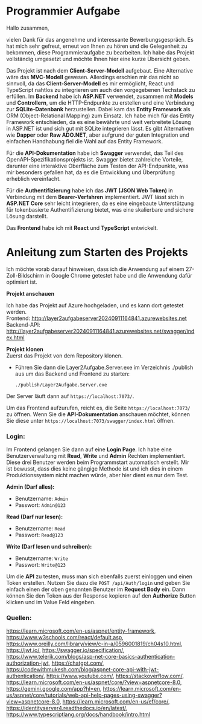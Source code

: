 # Programmier Aufgabe

Hallo zusammen,

vielen Dank für das angenehme und interessante Bewerbungsgespräch. Es hat mich sehr gefreut, erneut von Ihnen zu hören und die Gelegenheit zu bekommen, diese Programmieraufgabe zu bearbeiten. Ich habe das Projekt vollständig umgesetzt und möchte Ihnen hier eine kurze Übersicht geben.

Das Projekt ist nach dem **Client-Server-Modell** aufgebaut. Eine Alternative wäre das **MVC-Modell** gewesen. Allerdings erschien mir das nicht so sinnvoll, da das **Client-Server-Modell** es mir ermöglicht, React und TypeScript nahtlos zu integrieren um auch den vorgegebenen Techstack zu erfüllen. Im **Backend** habe ich **ASP.NET** verwendet, zusammen mit **Models** und **Controllern**, um die HTTP-Endpunkte zu erstellen und eine Verbindung zur **SQLite-Datenbank** herzustellen. Dabei kam das **Entity Framework** als ORM (Object-Relational Mapping) zum Einsatz. Ich habe mich für das Entity Framework entschieden, da es eine bewährte und weit verbreitete Lösung in ASP.NET ist und sich gut mit SQLite integrieren lässt. Es gibt Alternativen wie **Dapper** oder **Raw ADO.NET**, aber aufgrund der guten Integration und einfachen Handhabung fiel die Wahl auf das Entity Framework.

Für die **API-Dokumentation** habe ich **Swagger** verwendet, das Teil des OpenAPI-Spezifikationsprojekts ist. Swagger bietet zahlreiche Vorteile, darunter eine interaktive Oberfläche zum Testen der API-Endpunkte, was mir besonders gefallen hat, da es die Entwicklung und Überprüfung erheblich vereinfacht.

Für die **Authentifizierung** habe ich das **JWT (JSON Web Token)** in Verbindung mit dem **Bearer-Verfahren** implementiert. JWT lässt sich in **ASP.NET Core** sehr leicht integrieren, da es eine eingebaute Unterstützung für tokenbasierte Authentifizierung bietet, was eine skalierbare und sichere Lösung darstellt.

Das **Frontend** habe ich mit **React** und **TypeScript** entwickelt.

# Anleitung zum Starten des Projekts

Ich möchte vorab darauf hinweisen, dass ich die Anwendung auf einem 27-Zoll-Bildschirm in Google Chrome getestet habe und die Anwendung dafür optimiert ist.

**Projekt anschauen**  

Ich habe das Projekt auf Azure hochgeladen, und es kann dort getestet werden.  
Frontend: http://layer2aufgabeserver20240911164841.azurewebsites.net  
Backend-API: http://layer2aufgabeserver20240911164841.azurewebsites.net/swagger/index.html  

**Projekt klonen**  
   Zuerst das Projekt von dem Repository klonen.

- Führen Sie dann die Layer2Aufgabe.Server.exe im Verzeichnis ./publish aus um das Backend und Frontend zu starten:
     ```
     ./publish/Layer2Aufgabe.Server.exe
     ```

Der Server läuft dann auf `https://localhost:7073/`.

Um das Frontend aufzurufen, reicht es, die Seite `https://localhost:7073/` zu öffnen. Wenn Sie die **API-Dokumentation** anschauen möchtet, können Sie diese unter `https://localhost:7073/swagger/index.html` öffnen.

### Login:

Im Frontend gelangen Sie dann auf eine **Login Page**. Ich habe eine Benutzerverwaltung mit **Read**, **Write** und **Admin** Rechten implementiert. Diese drei Benutzer werden beim Programmstart automatisch erstellt. Mir ist bewusst, dass dies keine gängige Methode ist und ich dies in einem Produktionssystem nicht machen würde, aber hier dient es nur dem Test.

**Admin (Darf alles):**
- Benutzername: `Admin`
- Passwort: `Admin@123`

**Read (Darf nur lesen):**
- Benutzername: `Read`
- Passwort: `Read@123`

**Write (Darf lesen und schreiben):**
- Benutzername: `Write`
- Passwort: `Write@123`

Um die **API** zu testen, muss man sich ebenfalls zuerst einloggen und einen Token erstellen. Nutzen Sie dazu die `POST /api/Auth/login` und geben Sie einfach einen der oben genannten Benutzer im **Request Body** ein. Dann können Sie den Token aus der Response kopieren auf den **Authorize** Button klicken und im Value Feld eingeben.


### Quellen:
https://learn.microsoft.com/en-us/aspnet/entity-framework,
https://www.w3schools.com/react/default.asp,
https://www.oreilly.com/library/view/c-in-a/0596001819/ch04s10.html,
https://jwt.io/,
https://swagger.io/specification/,
https://www.telerik.com/blogs/asp-net-core-basics-authentication-authorization-jwt,
https://chatgpt.com/,
https://codewithmukesh.com/blog/aspnet-core-api-with-jwt-authentication/,
https://www.youtube.com/,
https://stackoverflow.com/,
https://learn.microsoft.com/en-us/aspnet/core/?view=aspnetcore-8.0,
https://gemini.google.com/app?hl=en,
https://learn.microsoft.com/en-us/aspnet/core/tutorials/web-api-help-pages-using-swagger?view=aspnetcore-8.0,
https://learn.microsoft.com/en-us/ef/core/,
https://identityserver4.readthedocs.io/en/latest/,
https://www.typescriptlang.org/docs/handbook/intro.html
